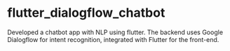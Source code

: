 # flutter_dialogflow_chatbot
Developed a chatbot app with NLP using flutter. The backend uses Google Dialogflow for intent recognition, integrated with Flutter for the front-end.
